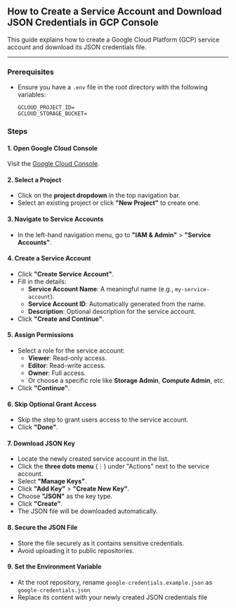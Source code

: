## How to Create a Service Account and Download JSON Credentials in GCP Console

This guide explains how to create a Google Cloud Platform (GCP) service account and download its JSON credentials file.

---

### Prerequisites

- Ensure you have a `.env` file in the root directory with the following variables:
    ```env
    GCLOUD_PROJECT_ID=
    GCLOUD_STORAGE_BUCKET=
    ```

### Steps

#### 1. **Open Google Cloud Console**
Visit the [Google Cloud Console](https://console.cloud.google.com/).

#### 2. **Select a Project**
- Click on the **project dropdown** in the top navigation bar.
- Select an existing project or click **"New Project"** to create one.

#### 3. **Navigate to Service Accounts**
- In the left-hand navigation menu, go to **"IAM & Admin"** > **"Service Accounts"**.

#### 4. **Create a Service Account**
- Click **"Create Service Account"**.
- Fill in the details:
  - **Service Account Name**: A meaningful name (e.g., `my-service-account`).
  - **Service Account ID**: Automatically generated from the name.
  - **Description**: Optional description for the service account.
- Click **"Create and Continue"**.

#### 5. **Assign Permissions**
- Select a role for the service account:
  - **Viewer**: Read-only access.
  - **Editor**: Read-write access.
  - **Owner**: Full access.
  - Or choose a specific role like **Storage Admin**, **Compute Admin**, etc.
- Click **"Continue"**.

#### 6. **Skip Optional Grant Access**
- Skip the step to grant users access to the service account.
- Click **"Done"**.

#### 7. **Download JSON Key**
- Locate the newly created service account in the list.
- Click the **three dots menu** (⋮) under "Actions" next to the service account.
- Select **"Manage Keys"**.
- Click **"Add Key"** > **"Create New Key"**.
- Choose **"JSON"** as the key type.
- Click **"Create"**.
- The JSON file will be downloaded automatically.

#### 8. **Secure the JSON File**
- Store the file securely as it contains sensitive credentials.
- Avoid uploading it to public repositories.

#### 9. **Set the Environment Variable**
- At the root repository, rename `google-credentials.example.json` as `google-credentials.json`
- Replace its content with your newly created JSON credentials file
